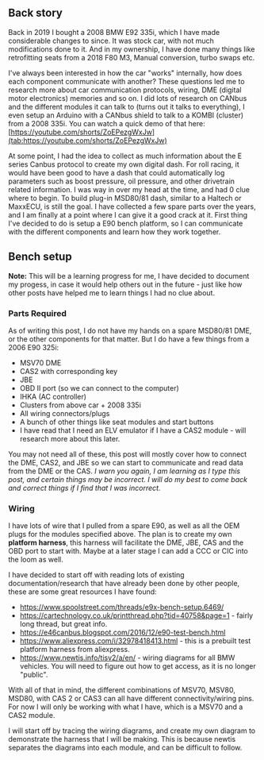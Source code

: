 ## Back story
Back in 2019 I bought a 2008 BMW E92 335i, which I have made considerable changes to since. It was stock car, with not much modifications done to it. And in my ownership, I have done many things like retrofitting seats from a 2018 F80 M3, Manual conversion, turbo swaps etc.

I've always been interested in how the car "works" internally, how does each component communicate with another? These questions led me to research more about car communication protocols, wiring, DME (digital motor electronics) memories and so on. I did lots of research on CANbus and the different modules it can talk to (turns out it talks to everything), I even setup an Arduino with a CANbus shield to talk to a KOMBI (cluster) from a 2008 335i. You can watch a quick demo of that here: [https://youtube.com/shorts/ZoEPezgWxJw](tab:https://youtube.com/shorts/ZoEPezgWxJw)

At some point, I had the idea to collect as much information about the E series Canbus protocol to create my own digital dash. For roll racing, it would have been good to have a dash that could automatically log parameters such as boost pressure, oil pressure, and other drivetrain related information. I was way in over my head at the time, and had 0 clue where to begin. To build plug-in MSD80/81 dash, similar to a Haltech or MaxxECU, is still the goal. I have collected a few spare parts over the years, and I am finally at a point where I can give it a good crack at it. First thing I've decided to do is setup a E90 bench platform, so I can communicate with the different components and learn how they work together.

## Bench setup
**Note:** This will be a learning progress for me, I have decided to document my progess, in case it would help others out in the future - just like how other posts have helped me to learn things I had no clue about. 

### Parts Required
As of writing this post, I do not have my hands on a spare MSD80/81 DME, or the other components for that matter. But I do have a few things from a 2006 E90 325i:

- MSV70 DME
- CAS2 with corresponding key
- JBE
- OBD II port (so we can connect to the computer)
- IHKA (AC controller)
- Clusters from above car + 2008 335i
- All wiring connectors/plugs
- A bunch of other things like seat modules and start buttons
- I have read that I need an ELV emulator if I have a CAS2 module - will research more about this later.

You may not need all of these, this post will mostly cover how to connect the DME, CAS2, and JBE so we can start to communicate and read data from the DME or the CAS. *I warn you again, I am learning as I type this post, and certain things may be incorrect. I will do my best to come back and correct things if I find that I was incorrect.*

### Wiring
I have lots of wire that I pulled from a spare E90, as well as all the OEM plugs for the modules specified above. The plan is to create my own **platform harness**, this harness will facilitate the DME, JBE, CAS and the OBD port to start with. Maybe at a later stage I can add a CCC or CIC into the loom as well.

I have decided to start off with reading lots of existing documentation/research that have already been done by other people, these are some great resources I have found:

- https://www.spoolstreet.com/threads/e9x-bench-setup.6469/
- https://cartechnology.co.uk/printthread.php?tid=40758&page=1 - fairly long thread, but great info.
- https://e46canbus.blogspot.com/2016/12/e90-test-bench.html
- https://www.aliexpress.com/i/32978418413.html - this is a prebuilt test platform harness from aliexpress.
- https://www.newtis.info/tisv2/a/en/ - wiring diagrams for all BMW vehicles. You will need to figure out how to get access, as it is no longer "public".


With all of that in mind, the different combinations of MSV70, MSV80, MSD80, with CAS 2 or CAS3 can all have different connectivity/wiring pins. For now I will only be working with what I have, which is a MSV70 and a CAS2 module.

I will start off by tracing the wiring diagrams, and create my own diagram to demonstrate the harness that I will be making. This is because newtis separates the diagrams into each module, and can be difficult to follow.
